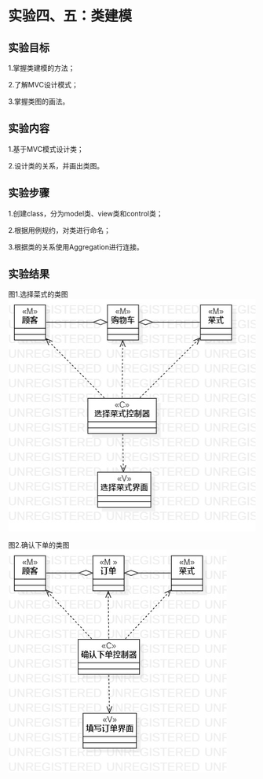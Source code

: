 # 实验四、五：类建模

## 实验目标

1.掌握类建模的方法；

2.了解MVC设计模式；

3.掌握类图的画法。

## 实验内容

1.基于MVC模式设计类；

2.设计类的关系，并画出类图。

## 实验步骤

1.创建class，分为model类、view类和control类；

2.根据用例规约，对类进行命名；

3.根据类的关系使用Aggregation进行连接。

## 实验结果
图1.选择菜式的类图
![选择菜式的类图](./model49.jpg)

图2.确认下单的类图
![确认下单的类图](./model47.jpg)



